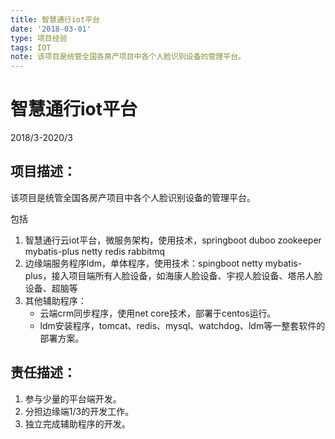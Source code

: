 ```yaml
---
title: 智慧通行iot平台
date: '2018-03-01'
type: 项目经验
tags: IOT
note: 该项目是统管全国各房产项目中各个人脸识别设备的管理平台。
---
```

#  智慧通行iot平台

2018/3-2020/3

## 项目描述：

该项目是统管全国各房产项目中各个人脸识别设备的管理平台。

包括
1. 智慧通行云iot平台，微服务架构，使用技术，springboot duboo zookeeper mybatis-plus netty redis rabbitmq
2. 边缘端服务程序ldm，单体程序，使用技术：spingboot netty mybatis-plus，接入项目端所有人脸设备，如海康人脸设备、宇视人脸设备、塔吊人脸设备、超脑等
3. 其他辅助程序：
    * 云端crm同步程序，使用net core技术，部署于centos运行。
    * ldm安装程序，tomcat、redis、mysql、watchdog、ldm等一整套软件的部署方案。
## 责任描述：
1. 参与少量的平台端开发。
2. 分担边缘端1/3的开发工作。
3. 独立完成辅助程序的开发。